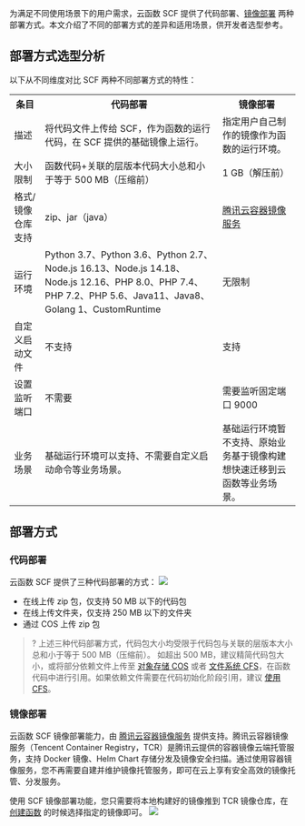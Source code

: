 为满足不同使用场景下的用户需求，云函数 SCF 提供了代码部署、[镜像部署](https://cloud.tencent.com/document/product/583/56051) 两种部署方式。本文介绍了不同的部署方式的差异和适用场景，供开发者选型参考。

## 部署方式选型分析

以下从不同维度对比 SCF 两种不同部署方式的特性：

<table>
  <tr>
    <th class="align-left">条目</th>
    <th class="align-left">代码部署</th>
    <th class="align-left">镜像部署</th>
  </tr>
  <tr>
    <td>描述</td>
    <td>将代码文件上传给 SCF，作为函数的运行代码，在 SCF 提供的基础镜像上运行。</td>
    <td>指定用户自己制作的镜像作为函数的运行环境。</td>
  </tr>
  <tr>
    <td>大小限制</td>
    <td>函数代码+关联的层版本代码大小总和小于等于 500 MB（压缩前）</td>
    <td>1 GB（解压前）</td>
  </tr>
  <tr>
    <td>格式/镜像仓库支持</td>
    <td>zip、jar（java）</td>
    <td><a href="https://cloud.tencent.com/document/product/1141" >腾讯云容器镜像服务</a></td>
  </tr>
  <tr>
    <td>运行环境</td>
    <td>Python 3.7、Python 3.6、Python 2.7、Node.js 16.13、Node.js 14.18、Node.js 12.16、PHP 8.0、PHP 7.4、PHP 7.2、PHP 5.6、Java11、Java8、Golang 1、CustomRuntime</td>
    <td>无限制</td>
  </tr>
  <tr>
    <td>自定义启动文件</td>
    <td>不支持</td>
    <td>支持</td>
  </tr>
  <tr>
    <td>设置监听端口</td>
    <td>不需要</td>
    <td>需要监听固定端口 9000</td>
  </tr>
  <tr>
    <td>业务场景</td>
    <td>基础运行环境可以支持、不需要自定义启动命令等业务场景。</td>
    <td>基础运行环境暂不支持、原始业务基于镜像构建想快速迁移到云函数等业务场景。</td>
  </tr>
</table>

## 部署方式

### 代码部署

云函数 SCF 提供了三种代码部署的方式：
![](https://qcloudimg.tencent-cloud.cn/raw/dc226955e9e1e925ec53873e4be570d6.png)

- 在线上传 zip 包，仅支持 50 MB 以下的代码包
- 在线上传文件夹，仅支持 250 MB 以下的文件夹
- 通过 COS 上传 zip 包

>? 上述三种代码部署方式，代码包大小均受限于代码包与关联的层版本大小总和小于等于 500 MB（压缩前）。
>如超出 500 MB，建议精简代码包大小，或将部分依赖文件上传至 [对象存储 COS](https://cloud.tencent.com/document/product/436) 或者 [文件系统 CFS](https://cloud.tencent.com/document/product/582)，在函数代码中进行引用。如果依赖文件需要在代码初始化阶段引用，建议 [使用 CFS](https://cloud.tencent.com/document/product/583/46199)。


### 镜像部署

云函数 SCF 镜像部署能力，由 [腾讯云容器镜像服务](https://cloud.tencent.com/document/product/1141) 提供支持。腾讯云容器镜像服务（Tencent Container Registry，TCR）是腾讯云提供的容器镜像云端托管服务，支持 Docker 镜像、Helm Chart 存储分发及镜像安全扫描。通过使用容器镜像服务，您不再需要自建并维护镜像托管服务，即可在云上享有安全高效的镜像托管、分发服务。

使用 SCF 镜像部署功能，您只需要将本地构建好的镜像推到 TCR 镜像仓库，在 [创建函数](https://cloud.tencent.com/document/product/583/37509) 的时候选择指定的镜像即可。
![](https://qcloudimg.tencent-cloud.cn/raw/5eb4969ce970ba7d5ee673864769928b.png)

